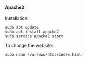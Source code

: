 #### Apache2

Installation:
```
sudo apt update
sudo apt install apache2
sudo service apache2 start
```

To change the website:
```
sudo nano /var/www/html/index.html
```